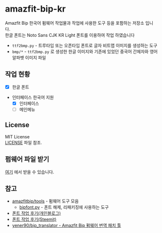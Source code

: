 
# amazfit-bip-kr

Amazfit Bip 한국어 펌웨어 작업물과 작업에 사용한 도구 등을 포함하는 저장소 입니다.   
한글 폰트는 Noto Sans CJK KR Light 폰트를 이용하여 작업 하였습니다

- `ttf2bmp.py` - 트루타입 또는 오픈타입 폰트로 글자 비트맵 이미지를 생성하는 도구
- `bmp/*` - `ttf2bmp.py` 로 생성한 한글 이미지와 기존에 있었던 중국어 간체자와 영어 알파벳 이미지 파일

## 작업 현황

- [x] 한글 폰트
- 인터페이스 한국어 지원
  - [X] 인터페이스
  - [ ] 메인메뉴

## License
MIT License   
[LICENSE](LICENSE) 파일 참조.

## 펌웨어 파일 받기
[여기](https://github.com/sukso96100/amazfit-bip-kr/releases) 에서 받을 수 있습니다.

## 참고
- [amazfitbip/tools](https://github.com/amazfitbip/tools) - 펌웨어 도구 모음
  - [bipfont.py](https://github.com/amazfitbip/tools/blob/master/bipfont.py) - 폰트 해제, 리패키징에 사용하는 도구
- [폰트 작업 후기(개인블로그)](https://youngbin.xyz/blog/2018/02/21/amazfit-bip-hangul-font.html)
- [폰트 작업 후기(Steemit)](https://steemit.com/kr/@youngbin/amazfit-bip)
- [yener90/bip_translator - Amazfit Bip 펌웨어 번역 패치 툴](https://github.com/yener90/bip_translator)
